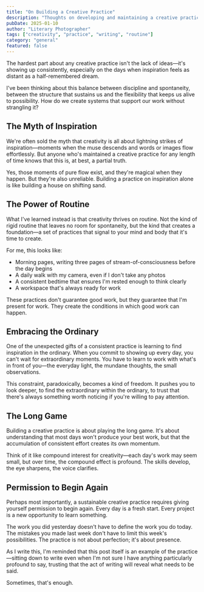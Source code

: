 ```yaml
---
title: "On Building a Creative Practice"
description: "Thoughts on developing and maintaining a creative practice that honors both consistency and inspiration."
pubDate: 2025-01-10
author: "Literary Photographer"
tags: ["creativity", "practice", "writing", "routine"]
category: "general"
featured: false
---
```


The hardest part about any creative practice isn't the lack of ideas—it's showing up consistently, especially on the days when inspiration feels as distant as a half-remembered dream.

I've been thinking about this balance between discipline and spontaneity, between the structure that sustains us and the flexibility that keeps us alive to possibility. How do we create systems that support our work without strangling it?

## The Myth of Inspiration

We're often sold the myth that creativity is all about lightning strikes of inspiration—moments when the muse descends and words or images flow effortlessly. But anyone who's maintained a creative practice for any length of time knows that this is, at best, a partial truth.

Yes, those moments of pure flow exist, and they're magical when they happen. But they're also unreliable. Building a practice on inspiration alone is like building a house on shifting sand.

## The Power of Routine

What I've learned instead is that creativity thrives on routine. Not the kind of rigid routine that leaves no room for spontaneity, but the kind that creates a foundation—a set of practices that signal to your mind and body that it's time to create.

For me, this looks like:
- Morning pages, writing three pages of stream-of-consciousness before the day begins
- A daily walk with my camera, even if I don't take any photos
- A consistent bedtime that ensures I'm rested enough to think clearly
- A workspace that's always ready for work

These practices don't guarantee good work, but they guarantee that I'm present for work. They create the conditions in which good work can happen.

## Embracing the Ordinary

One of the unexpected gifts of a consistent practice is learning to find inspiration in the ordinary. When you commit to showing up every day, you can't wait for extraordinary moments. You have to learn to work with what's in front of you—the everyday light, the mundane thoughts, the small observations.

This constraint, paradoxically, becomes a kind of freedom. It pushes you to look deeper, to find the extraordinary within the ordinary, to trust that there's always something worth noticing if you're willing to pay attention.

## The Long Game

Building a creative practice is about playing the long game. It's about understanding that most days won't produce your best work, but that the accumulation of consistent effort creates its own momentum.

Think of it like compound interest for creativity—each day's work may seem small, but over time, the compound effect is profound. The skills develop, the eye sharpens, the voice clarifies.

## Permission to Begin Again

Perhaps most importantly, a sustainable creative practice requires giving yourself permission to begin again. Every day is a fresh start. Every project is a new opportunity to learn something.

The work you did yesterday doesn't have to define the work you do today. The mistakes you made last week don't have to limit this week's possibilities. The practice is not about perfection; it's about presence.

As I write this, I'm reminded that this post itself is an example of the practice—sitting down to write even when I'm not sure I have anything particularly profound to say, trusting that the act of writing will reveal what needs to be said.

Sometimes, that's enough.
